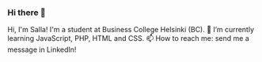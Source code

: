 ### Hi there 👋 

<!--
**sallaselina/sallaselina** is a ✨ _special_ ✨ repository because its `README.md` (this file) appears on your GitHub profile.

- 🔭 I’m currently working on ...
- 👯 I’m looking to collaborate on ...
- 🤔 I’m looking for help with ...
- 💬 Ask me about ...
- ⚡ Fun fact: ...
-->
Hi, I'm Salla!
I'm a student at Business College Helsinki (BC).
🌱 I’m currently learning JavaScript, PHP, HTML and CSS. 
📫 How to reach me: send me a message in LinkedIn!
